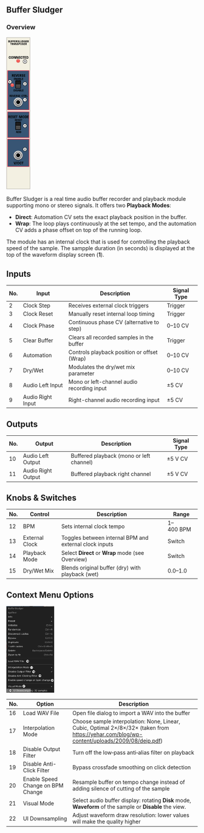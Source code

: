 ## Buffer Sludger

### Overview


<img src="https://github.com/Shtrompel/BGal256ModulesDocs/blob/main/BufferSludgerTransposer.png?raw=true" style="width:12.5%;">

Buffer Sludger is a real time audio buffer recorder and playback module supporting mono or stereo signals. It offers two **Playback Modes**:

* **Direct**: Automation CV sets the exact playback position in the buffer.
* **Wrap**: The loop plays continuously at the set tempo, and the automation CV adds a phase offset on top of the running loop.

The module has an internal clock that is used for controlling the playback speed of the sample. The sampple duration (in seconds) is displayed at the top of the waveform display screen (**1**).

## Inputs

| No. | Input             | Description                                 | Signal Type |
| --- | ----------------- | ------------------------------------------- | ----------- |
| 2   | Clock Step        | Receives external clock triggers            | Trigger     |
| 3   | Clock Reset       | Manually reset internal loop timing         | Trigger     |
| 4   | Clock Phase       | Continuous phase CV (alternative to step)   | 0–10 CV     |
| 5   | Clear Buffer      | Clears all recorded samples in the buffer   | Trigger     |
| 6   | Automation        | Controls playback position or offset (Wrap) | 0–10 CV     |
| 7   | Dry/Wet           | Modulates the dry/wet mix parameter         | 0–10 CV     |
| 8   | Audio Left Input  | Mono or left-channel audio recording input  | ±5 CV       |
| 9   | Audio Right Input | Right-channel audio recording input         | ±5 CV       |

## Outputs

| No. | Output             | Description                              | Signal Type |
| --- | ------------------ | ---------------------------------------- | ----------- |
| 10  | Audio Left Output  | Buffered playback (mono or left channel) | ±5 V CV     |
| 11  | Audio Right Output | Buffered playback right channel          | ±5 V CV     |

## Knobs & Switches

| No. | Control        | Description                                            | Range             |
| --- | -------------- | ------------------------------------------------------ | ----------------- |
| 12  | BPM            | Sets internal clock tempo                              | 1–400 BPM         |
| 13  | External Clock | Toggles between internal BPM and external clock inputs | Switch |
| 14  | Playback Mode  | Select **Direct** or **Wrap** mode (see Overview)      | Switch     |
| 15  | Dry/Wet Mix    | Blends original buffer (dry) with playback (wet)       | 0.0–1.0           |

## Context Menu Options

<img src="https://github.com/Shtrompel/BGal256ModulesDocs/blob/main/BufferSludgerContext.png?raw=true" style="width:25%;">

| No. | Option                            | Description                                                                                       |
| --- | --------------------------------- | ------------------------------------------------------------------------------------------------- |
| 16  | Load WAV File                     | Open file dialog to import a WAV into the buffer                                                  |
| 17  | Interpolation Mode                | Choose sample interpolation: None, Linear, Cubic, Optimal 2×/8×/32× (taken from https://yehar.com/blog/wp-content/uploads/2009/08/deip.pdf) |
| 18  | Disable Output Filter             | Turn off the low‑pass anti‑alias filter on playback                                               |
| 19  | Disable Anti-Click Filter         | Bypass crossfade smoothing on click detection                                                    |
| 20  | Enable Speed Change on BPM Change | Resample buffer on tempo change instead of adding silence of cutting of the sample                                  |
| 21  | Visual Mode                       | Select audio buffer display: rotating **Disk** mode, **Waveform** of the sample or **Disable** the view.                                     |
| 22  | UI Downsampling                   | Adjust waveform draw resolution: lower values will make the quality higher                                 |

